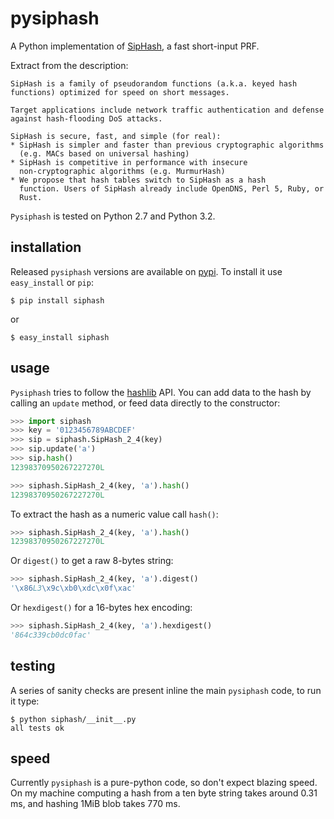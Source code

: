 pysiphash
====

A Python implementation of [SipHash](https://131002.net/siphash/), a
fast short-input PRF.

Extract from the description:

    SipHash is a family of pseudorandom functions (a.k.a. keyed hash
    functions) optimized for speed on short messages.

    Target applications include network traffic authentication and defense
    against hash-flooding DoS attacks.

    SipHash is secure, fast, and simple (for real):
    * SipHash is simpler and faster than previous cryptographic algorithms
      (e.g. MACs based on universal hashing)
    * SipHash is competitive in performance with insecure
      non-cryptographic algorithms (e.g. MurmurHash)
    * We propose that hash tables switch to SipHash as a hash
      function. Users of SipHash already include OpenDNS, Perl 5, Ruby, or
      Rust.

`Pysiphash` is tested on Python 2.7 and Python 3.2.

installation
----

Released `pysiphash` versions are available on
[pypi](http://pypi.python.org/pypi/siphash/). To install it use
`easy_install` or `pip`:

    $ pip install siphash

or

    $ easy_install siphash

usage
----

`Pysiphash` tries to follow the
[hashlib](http://docs.python.org/2/library/hashlib.html) API. You can
add data to the hash by calling an `update` method, or feed data
directly to the constructor:

```python
>>> import siphash
>>> key = '0123456789ABCDEF'
>>> sip = siphash.SipHash_2_4(key)
>>> sip.update('a')
>>> sip.hash()
12398370950267227270L

>>> siphash.SipHash_2_4(key, 'a').hash()
12398370950267227270L
```

To extract the hash as a numeric value call `hash()`:

```python
>>> siphash.SipHash_2_4(key, 'a').hash()
12398370950267227270L
```

Or `digest()` to get a raw 8-bytes string:
```python
>>> siphash.SipHash_2_4(key, 'a').digest()
'\x86L3\x9c\xb0\xdc\x0f\xac'
```

Or `hexdigest()` for a 16-bytes hex encoding:
```python
>>> siphash.SipHash_2_4(key, 'a').hexdigest()
'864c339cb0dc0fac'
```

testing
----

A series of sanity checks are present inline the main `pysiphash`
code, to run it type:

    $ python siphash/__init__.py
    all tests ok

speed
----

Currently `pysiphash` is a pure-python code, so don't expect blazing
speed. On my machine computing a hash from a ten byte string takes
around 0.31 ms, and hashing 1MiB blob takes 770 ms.
